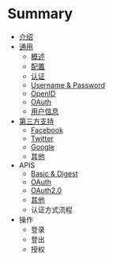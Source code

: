 # Summary

* [介绍](README.md)
* [通用](chapter1.md)
  * [概述](chapter1/gai-shu.md)
  * [配置](chapter1/pei-zhi.md)
  * [认证](chapter1/ren-zheng.md)
  * [Username & Password](chapter1/username-and-password.md)
  * [OpenID](chapter1/openid.md)
  * [OAuth](chapter1/oauth.md)
  * [用户信息](chapter1/yong-hu-pei-zhi.md)
* [第三方支持](di-san-fang-zhi-chi.md)
  * [Facebook](di-san-fang-zhi-chi/facebook.md)
  * [Twitter](di-san-fang-zhi-chi/twitter.md)
  * [Google](di-san-fang-zhi-chi/google.md)
  * [其他](di-san-fang-zhi-chi/qi-ta.md)
* APIS
  * [Basic & Digest](ji-ben-zhai-yao.md)
  * [OAuth](oauth.md)
  * [OAuth2.0](oauth20.md)
  * [其他](qi-ta.md)
  * 认证方式流程
* 操作
  * 登录
  * 登出
  * 授权

